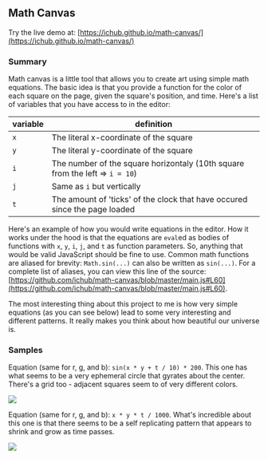 ## Math Canvas
Try the live demo at: [https://ichub.github.io/math-canvas/](https://ichub.github.io/math-canvas/)

### Summary
Math canvas is a little tool that allows you to create art using simple math equations. The basic idea is that you provide a function for the color of each square on the page, given the square's position, and time. Here's a list of variables that you have access to in the editor:

| variable | definition|
|---|---|
|  `x` |  The literal x-coordinate of the square |
|  `y` |  The literal y-coordinate of the square |
|  `i` | The number of the square horizontaly (10th square from the left => `i = 10`)  |\
| `j` | Same as `i` but vertically |
| `t` | The amount of 'ticks' of the clock that have occured since the page loaded |

Here's an example of how you would write equations in the editor. How it works under the hood is that the equations are `eval`ed as bodies of functions with `x`, `y`, `i`, `j`, and `t` as function parameters. So, anything that would be valid JavaScript should be fine to use. Common math functions are aliased for brevity: `Math.sin(...)` can also be written as `sin(...)`. For a complete list of aliases, you can view this line of the source: [https://github.com/ichub/math-canvas/blob/master/main.js#L60](https://github.com/ichub/math-canvas/blob/master/main.js#L60).

The most interesting thing about this project to me is how very simple equations (as you can see below) lead to some very interesting and different patterns. It really makes you think about how beautiful our universe is.

### Samples
Equation (same for r, g, and b): `sin(x * y + t / 10) * 200`. This one has what seems to be a very ephemeral circle that gyrates about the center. There's a grid too - adjacent squares seem to of very different colors.

![](./sin-demo.gif)

Equation (same for r, g, and b): `x * y * t / 1000`. What's incredible about this one is that there seems to be a self replicating pattern that appears to shrink and grow as time passes.

![](./x-times-y.gif)


